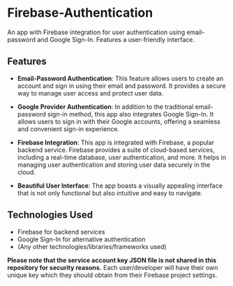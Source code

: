 # Firebase-Authentication

An app with Firebase integration for user authentication using email-password and Google Sign-In. Features a user-friendly interface.

## Features

- **Email-Password Authentication**: This feature allows users to create an account and sign in using their email and password. It provides a secure way to manage user access and protect user data.

- **Google Provider Authentication**: In addition to the traditional email-password sign-in method, this app also integrates Google Sign-In. It allows users to sign in with their Google accounts, offering a seamless and convenient sign-in experience.

- **Firebase Integration**: This app is integrated with Firebase, a popular backend service. Firebase provides a suite of cloud-based services, including a real-time database, user authentication, and more. It helps in managing user authentication and storing user data securely in the cloud.

- **Beautiful User Interface**: The app boasts a visually appealing interface that is not only functional but also intuitive and easy to navigate.

## Technologies Used

- Firebase for backend services
- Google Sign-In for alternative authentication
- (Any other technologies/libraries/frameworks used)

**Please note that the service account key JSON file is not shared in this repository for security reasons.**
Each user/developer will have their own unique key which they should obtain from their Firebase project settings.
